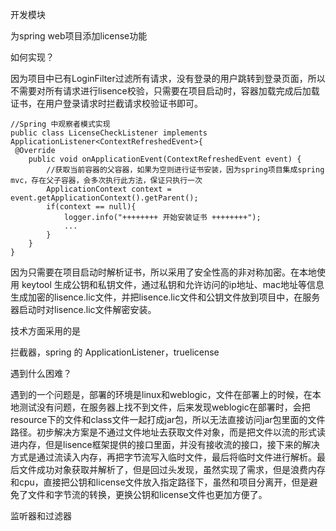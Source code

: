开发模块

为spring web项目添加license功能



如何实现？

因为项目中已有LoginFilter过滤所有请求，没有登录的用户跳转到登录页面，所以不需要对所有请求进行lisence校验，只需要在项目启动时，容器加载完成后加载证书，在用户登录请求时拦截请求校验证书即可。

```
//Spring 中观察者模式实现
public class LicenseCheckListener implements ApplicationListener<ContextRefreshedEvent>{
 @Override
    public void onApplicationEvent(ContextRefreshedEvent event) {
    	//获取当前容器的父容器，如果为空则进行证书安装，因为spring项目集成spring mvc，存在父子容器，会多次执行此方法，保证只执行一次
    	ApplicationContext context = event.getApplicationContext().getParent();
        if(context == null){
        	logger.info("++++++++ 开始安装证书 ++++++++");
        	...
        }
    }
}
```



因为只需要在项目启动时解析证书，所以采用了安全性高的非对称加密。在本地使用 keytool 生成公钥和私钥文件，通过私钥和允许访问的ip地址、mac地址等信息生成加密的lisence.lic文件，并把lisence.lic文件和公钥文件放到项目中，在服务器启动时对lisence.lic文件解密安装。



技术方面采用的是

拦截器，spring 的 ApplicationListener，truelicense



遇到什么困难？

遇到的一个问题是，部署的环境是linux和weblogic，文件在部署上的时候，在本地测试没有问题，在服务器上找不到文件，后来发现weblogic在部署时，会把resource下的文件和class文件一起打成jar包，所以无法直接访问jar包里面的文件路径。初步解决方案是不通过文件地址去获取文件对象，而是把文件以流的形式读进内存，但是lisence框架提供的接口里面，并没有接收流的接口，接下来的解决方式是通过流读入内存，再把字节流写入临时文件，最后将临时文件进行解析。最后文件成功对象获取并解析了，但是回过头发现，虽然实现了需求，但是浪费内存和cpu，直接把公钥和license文件放入指定路径下，虽然和项目分离开，但是避免了文件和字节流的转换，更换公钥和license文件也更加方便了。



监听器和过滤器



